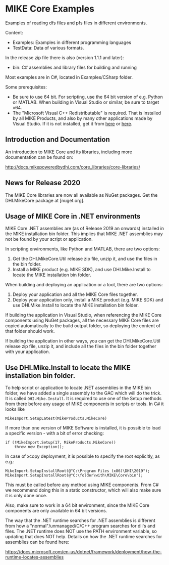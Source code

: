 # MIKE Core Examples
Examples of reading dfs files and pfs files in different environments.

Content:
- Examples: Examples in different programming languages
- TestData: Data of various formats.

In the release zip file there is also (version 1.1.1 and later):
- bin: C#  assemblies and library files for building and running

Most examples are in C#, located in Examples/CSharp folder.

Some prerequisites:
- Be sure to use 64 bit. For scripting, use the 64 bit version of e.g. Python or MATLAB. When building in Visual Studio or similar, be sure to target x64.
- The "Microsoft Visual C++ Redistributable" is required. That is installed by all MIKE Products, and also by many other applications made by Visual Studio. If it is not installed, get it from [here](https://visualstudio.microsoft.com/downloads/) or [here](https://support.microsoft.com/en-gb/help/2977003/the-latest-supported-visual-c-downloads).

## Introduction and Documentation
An introduction to MIKE Core and its libraries, including more documentation can be found on:

http://docs.mikepoweredbydhi.com/core_libraries/core-libraries/

## News for Release 2020
The MIKE Core libraries are now all available as NuGet packages. Get the DHI.MikeCore package at [nuget.org].

## Usage of MIKE Core in .NET environments
MIKE Core .NET assemblies are (as of Release 2019 an onwards) installed in the MIKE installation bin folder. This implies that MIKE .NET assemblies may not be found by your script or application.

In scripting environments, like Python and MATLAB, there are two options:
1. Get the DHI.MikeCore.Util release zip file, unzip it, and use the files in the bin folder.
2. Install a MIKE product (e.g. MIKE SDK), and use DHI.Mike.Install to locate the MIKE installation bin folder.

When building and deploying an application or a tool, there are two options:
1. Deploy your application and all the MIKE Core files together.
2. Deploy your application only, install a MIKE product (e.g. MIKE SDK) and use DHI.Mike.Install to locate the MIKE installation bin folder.

If building the application in Visual Studio, when referencing the MIKE Core components using NuGet packages, all the necessary MIKE Core files are copied automatically to the build output folder, so deploying the content of that folder should work.

If building the application in other ways, you can get the DHI.MikeCore.Util release zip file, unzip it, and include all  the files in the bin folder together with your application.

## Use DHI.Mike.Install to locate the MIKE installation bin folder.
To help script or application to locate .NET assemblies in the MIKE bin folder, we have added a single assembly to the GAC which will do the trick. It is called `DHI.Mike.Install`. It is required to use one of the Setup methods from there before any usage of MIKE components in scripts or tools. In C# it looks like

```
MikeImport.SetupLatest(MikeProducts.MikeCore)
```

If more than one version of MIKE Software is installed, it is possible to load a specific version - with a bit of error checking:

```
if (!MikeImport.Setup(17, MikeProducts.MikeCore))
    throw new Exception();
```

In case of xcopy deployment, it is possible to specify the root explicitly, as e.g.:
```
MikeImport.SetupInstallRoot(@"C:\Program Files (x86)\DHI\2019");
MikeImport.SetupInstallRoot(@"C:\folder\with\MIKE\Core\bin");
```

This must be called before any method using MIKE components. From C# we recommend doing this in a static constructor, which will also make sure it is only done once.

Also, make sure to work in a 64 bit environment, since the MIKE Core components are only available in 64 bit versions.

The way that the .NET runtime searches for .NET assemblies is different from how a "normal"/unmanaged/C/C++ program searches for dll's and files. The .NET runtime does NOT use the PATH environment variable, so updating that does NOT help. Details on how the .NET runtime searches for assemblies can be found here:

https://docs.microsoft.com/en-us/dotnet/framework/deployment/how-the-runtime-locates-assemblies

